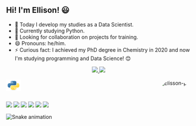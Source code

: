## Hi! I'm Ellison! 😃

- 🔭 Today I develop my studies as a Data Scientist.
- 🌱 Currently studying Python.
- 👯 Looking for collaboration on projects for training.
- 😄 Pronouns: he/him.
- ⚡ Curious fact: I achieved my PhD degree in Chemistry in 2020 and now I'm studying programming and Data Science! 😊

<div align="center">
  <a href="https://github.com/elissonx">
  <img height="180em" src="https://github-readme-stats.vercel.app/api?username=elissonx&show_icons=true&theme=dark&include_all_commits=true&count_private=true"/>
  <img height="180em" src="https://github-readme-stats.vercel.app/api/top-langs/?username=elissonx&layout=compact&langs_count=7&theme=dark"/>
</div>

<div style="display: inline_block"><br>
  <img align="center" alt="Elisson-Python" height="30" width="40" src="https://raw.githubusercontent.com/devicons/devicon/master/icons/python/python-original.svg">
  <img align="right" alt="Elisson-pic" height="150" style="border-radius:50px;" src="https://media-exp1.licdn.com/dms/image/C4E03AQHG9cLm2h9UVA/profile-displayphoto-shrink_800_800/0/1619445219457?e=2147483647&v=beta&t=5YCD_O9qhor-UD6bwOYoL02cNO2R38Ng6sGTLdALEnI">
</div>
 
##

<div> 
  <a href="https://www.youtube.com/channel/UCceyk9vSVFYssiPg_tLuLmw" target="_blank"><img src="https://img.shields.io/badge/YouTube-FF0000?style=for-the-badge&logo=youtube&logoColor=white" target="_blank"></a>
  <a href="https://instagram.com/elisson.andrade" target="_blank"><img src="https://img.shields.io/badge/-Instagram-%23E4405F?style=for-the-badge&logo=instagram&logoColor=white" target="_blank"></a>
 	<a href="https://www.twitch.tv/prof_elisson" target="_blank"><img src="https://img.shields.io/badge/Twitch-9146FF?style=for-the-badge&logo=twitch&logoColor=white" target="_blank"></a>
 <a href="https://discord.gg/BzdKceqF" target="_blank"><img src="https://img.shields.io/badge/Discord-7289DA?style=for-the-badge&logo=discord&logoColor=white" target="_blank"></a> 
  <a href = "mailto:elissonquimica@gmail.com"><img src="https://img.shields.io/badge/-Gmail-%23333?style=for-the-badge&logo=gmail&logoColor=white" target="_blank"></a>
  <a href="https://www.linkedin.com/in/elisson-andrade-b91387127/" target="_blank"><img src="https://img.shields.io/badge/-LinkedIn-%230077B5?style=for-the-badge&logo=linkedin&logoColor=white" target="_blank"></a> 
 
![Snake animation](https://github.com/elissonx/elissonx/blob/output/github-contribution-grid-snake.svg)

</div>
  
